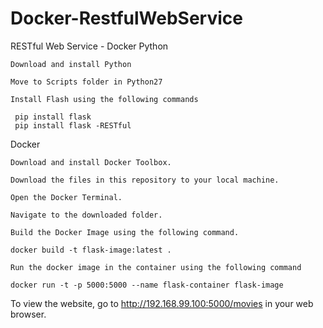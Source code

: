 # Docker-RestfulWebService
RESTful Web Service - Docker
Python

    Download and install Python

    Move to Scripts folder in Python27

    Install Flash using the following commands

     pip install flask
     pip install flask -RESTful

Docker

    Download and install Docker Toolbox.

    Download the files in this repository to your local machine.

    Open the Docker Terminal.

    Navigate to the downloaded folder.

    Build the Docker Image using the following command.

    docker build -t flask-image:latest .

    Run the docker image in the container using the following command

    docker run -t -p 5000:5000 --name flask-container flask-image

To view the website, go to http://192.168.99.100:5000/movies in your web browser.
